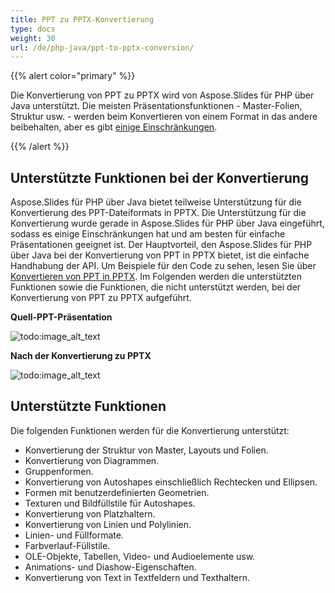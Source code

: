 ```yaml
---
title: PPT zu PPTX-Konvertierung
type: docs
weight: 30
url: /de/php-java/ppt-to-pptx-conversion/
---
```


{{% alert color="primary" %}} 

Die Konvertierung von PPT zu PPTX wird von Aspose.Slides für PHP über Java unterstützt. Die meisten Präsentationsfunktionen - Master-Folien, Struktur usw. - werden beim Konvertieren von einem Format in das andere beibehalten, aber es gibt [einige Einschränkungen](/slides/de/php-java/ppt-to-pptx-conversion/).

{{% /alert %}} 
## **Unterstützte Funktionen bei der Konvertierung**
Aspose.Slides für PHP über Java bietet teilweise Unterstützung für die Konvertierung des PPT-Dateiformats in PPTX. Die Unterstützung für die Konvertierung wurde gerade in Aspose.Slides für PHP über Java eingeführt, sodass es einige Einschränkungen hat und am besten für einfache Präsentationen geeignet ist. Der Hauptvorteil, den Aspose.Slides für PHP über Java bei der Konvertierung von PPT in PPTX bietet, ist die einfache Handhabung der API. Um Beispiele für den Code zu sehen, lesen Sie über [Konvertieren von PPT in PPTX](). Im Folgenden werden die unterstützten Funktionen sowie die Funktionen, die nicht unterstützt werden, bei der Konvertierung von PPT zu PPTX aufgeführt.

**Quell-PPT-Präsentation**

![todo:image_alt_text](ppt-to-pptx-conversion_1.png)

**Nach der Konvertierung zu PPTX**

![todo:image_alt_text](ppt-to-pptx-conversion_2.png)

## **Unterstützte Funktionen**
Die folgenden Funktionen werden für die Konvertierung unterstützt:

- Konvertierung der Struktur von Master, Layouts und Folien.
- Konvertierung von Diagrammen.
- Gruppenformen.
- Konvertierung von Autoshapes einschließlich Rechtecken und Ellipsen. 
- Formen mit benutzerdefinierten Geometrien.
- Texturen und Bildfüllstile für Autoshapes.
- Konvertierung von Platzhaltern.
- Konvertierung von Linien und Polylinien.
- Linien- und Füllformate.
- Farbverlauf-Füllstile.
- OLE-Objekte, Tabellen, Video- und Audioelemente usw.
- Animations- und Diashow-Eigenschaften.
- Konvertierung von Text in Textfeldern und Texthaltern.